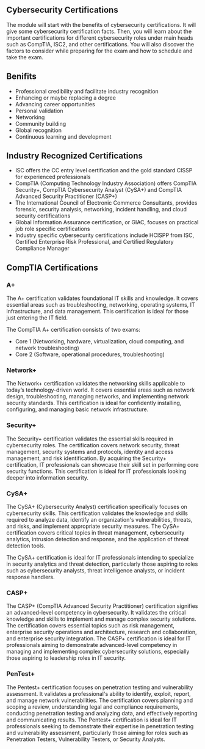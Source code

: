 ## Cybersecurity Certifications

The module will start with the benefits of cybersecurity certifications. It will give some cybersecurity certification facts. Then, you will learn about the important certifications for different cybersecurity roles under main heads such as CompTIA, ISC2, and other certifications. You will also discover the factors to consider while preparing for the exam and how to schedule and take the exam.

## Benifits

- Professional credibility and facilitate industry recognition
- Enhancing or maybe replacing a degree
- Advancing career opportunities
- Personal validation
- Networking
- Community building
- Global recognition
- Continuous learning and development

## Industry Recognized Certifications

- ISC offers the CC entry level certification and the gold standard CISSP for experienced professionals
- CompTIA (Computing Technology Industry Association) offers CompTIA Security+, CompTIA Cybersecurity Analyst (CySA+) and CompTIA Advanced Security Practitioner (CASP+)
- The International Council of Electronic Commerce Consultants, provides forensic, security analysis, networking, incident handling, and cloud security certifications
- Global Information Assurance certification, or GIAC, focuses on practical job role specific certifications
- Industry specific cybersecurity certifications include HCISPP from ISC, Certified Enterprise Risk Professional, and Certified Regulatory Compliance Manager

## CompTIA Certifications

### A+

The A+ certification validates foundational IT skills and knowledge. It covers essential areas such as troubleshooting, networking, operating systems, IT infrastructure, and data management. This certification is ideal for those just entering the IT field.

The CompTIA A+ certification consists of two exams:

- Core 1 (Networking, hardware, virtualization, cloud computing, and network troubleshooting)
- Core 2 (Software, operational procedures, troubleshooting)

### Network+

The Network+ certification validates the networking skills applicable to today’s technology-driven world. It covers essential areas such as network design, troubleshooting, managing networks, and implementing network security standards. This certification is ideal for confidently installing, configuring, and managing basic network infrastructure. 

### Security+

The Security+ certification validates the essential skills required in cybersecurity roles. The certification covers network security, threat management, security systems and protocols, identity and access management, and risk identification. 
By acquiring the Security+ certification, IT professionals can showcase their skill set in performing core security functions. This certification is ideal for IT professionals looking deeper into information security.

### CySA+

The CySA+ (Cybersecurity Analyst) certification specifically focuses on cybersecurity skills. This certification validates the knowledge and skills required to analyze data, identify an organization's vulnerabilities, threats, and risks, and implement appropriate security measures. The CySA+ certification covers critical topics in threat management, cybersecurity analytics, intrusion detection and response, and the application of threat detection tools.

The CySA+ certification is ideal for IT professionals intending to specialize in security analytics and threat detection, particularly those aspiring to roles such as cybersecurity analysts, threat intelligence analysts, or incident response handlers.

### CASP+

The CASP+ (CompTIA Advanced Security Practitioner) certification signifies an advanced-level competency in cybersecurity. It validates the critical knowledge and skills to implement and manage complex security solutions. The certification covers essential topics such as risk management, enterprise security operations and architecture, research and collaboration, and enterprise security integration. The CASP+ certification is ideal for IT professionals aiming to demonstrate advanced-level competency in managing and implementing complex cybersecurity solutions, especially those aspiring to leadership roles in IT security.

### PenTest+

The Pentest+ certification focuses on penetration testing and vulnerability assessment. It validates a professional's ability to identify, exploit, report, and manage network vulnerabilities. The certification covers planning and scoping a review, understanding legal and compliance requirements, conducting penetration testing and analyzing data, and effectively reporting and communicating results. The Pentest+ certification is ideal for IT professionals seeking to demonstrate their expertise in penetration testing and vulnerability assessment, particularly those aiming for roles such as Penetration Testers, Vulnerability Testers, or Security Analysts.

